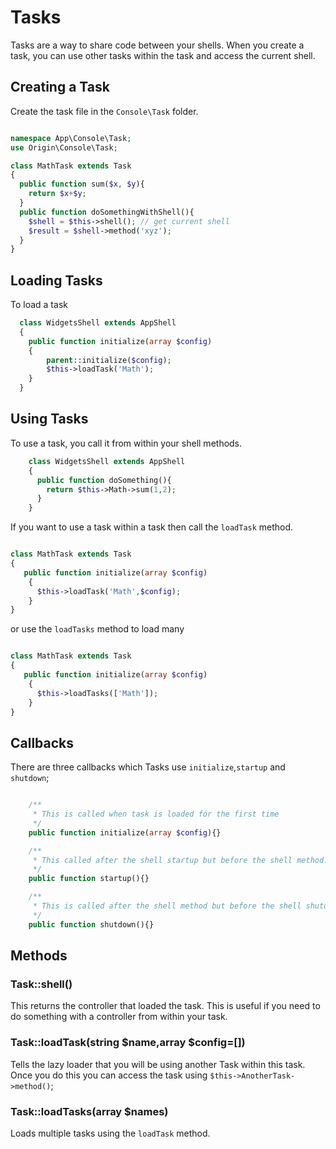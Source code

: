 # Tasks

Tasks are a way to share code between your shells. When you create a task, you can use other tasks within the task and access the current shell.

## Creating a Task

Create the task file in the `Console\Task` folder.

````php

namespace App\Console\Task;
use Origin\Console\Task;

class MathTask extends Task
{
  public function sum($x, $y){
    return $x+$y;
  }
  public function doSomethingWithShell(){
    $shell = $this->shell(); // get current shell
    $result = $shell->method('xyz');
  }
}

````
## Loading Tasks

To load a task

````php
  class WidgetsShell extends AppShell
  {
    public function initialize(array $config)
    {
        parent::initialize($config);
        $this->loadTask('Math');
    }
  }

````
## Using Tasks

 To use a task, you call it from within your shell methods.

````php
    class WidgetsShell extends AppShell
    {
      public function doSomething(){
        return $this->Math->sum(1,2);
      }
    }

````

If you want to use a task within a task then call the `loadTask` method.

````php

class MathTask extends Task
{
   public function initialize(array $config)
    {
      $this->loadTask('Math',$config);
    }
}

````
or use the `loadTasks` method to load many

````php

class MathTask extends Task
{
   public function initialize(array $config)
    {
      $this->loadTasks(['Math']);
    }
}

````

## Callbacks 

There are three callbacks which Tasks use `initialize`,`startup` and `shutdown`;

````php

    /**
     * This is called when task is loaded for the first time
     */
    public function initialize(array $config){}

    /**
     * This called after the shell startup but before the shell method.
     */
    public function startup(){}

    /**
     * This is called after the shell method but before the shell shutdown
     */
    public function shutdown(){}
````

## Methods

### Task::shell()

This returns the controller that loaded the task. This is useful if you need to do something with a controller from within your task.


### Task::loadTask(string $name,array $config=[])

Tells the lazy loader that you will be using another Task within this task. Once you do this you can
access the task using `$this->AnotherTask->method()`; 

### Task::loadTasks(array $names)

Loads multiple tasks using the `loadTask` method.
